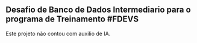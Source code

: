 ## Desafio de Banco de Dados Intermediario para o programa de Treinamento #FDEVS
Este projeto não contou com auxilio de IA.
